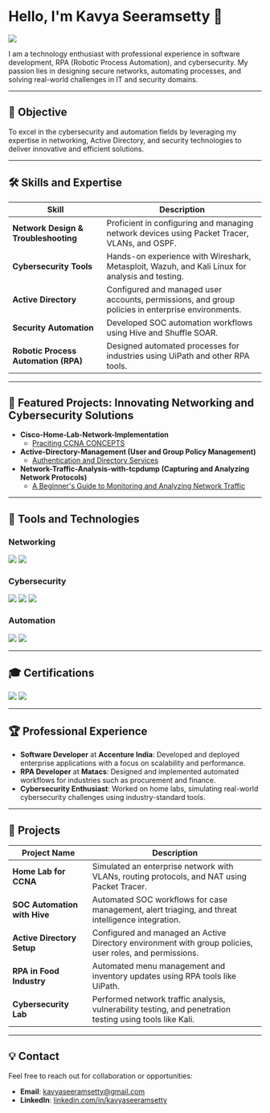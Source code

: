 # Hello, I'm Kavya Seeramsetty 👋
<a href="https://linkedin.com"><img src="https://img.shields.io/badge/-LinkedIn-0072b1?&style=for-the-badge&logo=linkedin&logoColor=white" /></a>

I am a technology enthusiast with professional experience in software development, RPA (Robotic Process Automation), and cybersecurity. My passion lies in designing secure networks, automating processes, and solving real-world challenges in IT and security domains.

---

## 🌟 Objective
To excel in the cybersecurity and automation fields by leveraging my expertise in networking, Active Directory, and security technologies to deliver innovative and efficient solutions.

---

## 🛠️ Skills and Expertise
| **Skill**                                     | **Description**                                                                                  |
|-----------------------------------------------|--------------------------------------------------------------------------------------------------|
| **Network Design & Troubleshooting**          | Proficient in configuring and managing network devices using Packet Tracer, VLANs, and OSPF.     |
| **Cybersecurity Tools**                       | Hands-on experience with Wireshark, Metasploit, Wazuh, and Kali Linux for analysis and testing.  |
| **Active Directory**                          | Configured and managed user accounts, permissions, and group policies in enterprise environments.|
| **Security Automation**                       | Developed SOC automation workflows using Hive and Shuffle SOAR.                                 |
| **Robotic Process Automation (RPA)**          | Designed automated processes for industries using UiPath and other RPA tools.                   |

---
<h2>🚀 Featured Projects: Innovating Networking and Cybersecurity Solutions</h2>

- <b>Cisco-Home-Lab-Network-Implementation</b>
  - [Praciting CCNA CONCEPTS](https://github.com/kavya-seeramsetty/Cisco-Home-Lab-Network-Implementation)
- <b>Active-Directory-Management (User and Group Policy Management)</b>
  - [Authentication and Directory Services](https://github.com/kavya-seeramsetty/Active-Directory-Management/tree/main)
- <b>Network-Traffic-Analysis-with-tcpdump (Capturing and Analyzing Network Protocols)</b>
  - [A Beginner's Guide to Monitoring and Analyzing Network Traffic](https://github.com/kavya-seeramsetty/Network-Traffic-Analysis-with-tcpdump)   
---

## 🔧 Tools and Technologies
### Networking
<div>
    <img src="https://img.shields.io/badge/-Packet_Tracer-009639?&style=for-the-badge&logo=cisco&logoColor=white" />
    <img src="https://img.shields.io/badge/-Wireshark-1679A7?&style=for-the-badge&logo=Wireshark&logoColor=white" />
</div>

### Cybersecurity
<div>
    <img src="https://img.shields.io/badge/-Metasploit-007ACC?&style=for-the-badge&logo=metasploit&logoColor=white" />
    <img src="https://img.shields.io/badge/-Wazuh-5D9CEC?&style=for-the-badge&logo=wazuh&logoColor=white" />
    <img src="https://img.shields.io/badge/-Kali_Linux-557C94?&style=for-the-badge&logo=kalilinux&logoColor=white" />
</div>

### Automation
<div>
    <img src="https://img.shields.io/badge/-UiPath-0078D4?&style=for-the-badge&logo=UiPath&logoColor=white" />
    <img src="https://img.shields.io/badge/-Shuffle_SOAR-4B8BBE?&style=for-the-badge&logo=python&logoColor=white" />
</div>

---

## 🎓 Certifications
<div>
    <img src="https://img.shields.io/badge/-CCNA-009639?&style=for-the-badge&logo=cisco&logoColor=white" />
    <img src="https://img.shields.io/badge/-CompTIA_Security+-FF0000?&style=for-the-badge&logo=comptia&logoColor=white" />
</div>

---

## 🏆 Professional Experience
- **Software Developer** at **Accenture India**: Developed and deployed enterprise applications with a focus on scalability and performance.
- **RPA Developer** at **Matacs**: Designed and implemented automated workflows for industries such as procurement and finance.
- **Cybersecurity Enthusiast**: Worked on home labs, simulating real-world cybersecurity challenges using industry-standard tools.

---

## 🚀 Projects
| **Project Name**               | **Description**                                                                                           |
|---------------------------------|-----------------------------------------------------------------------------------------------------------|
| **Home Lab for CCNA**           | Simulated an enterprise network with VLANs, routing protocols, and NAT using Packet Tracer.              |
| **SOC Automation with Hive**    | Automated SOC workflows for case management, alert triaging, and threat intelligence integration.         |
| **Active Directory Setup**      | Configured and managed an Active Directory environment with group policies, user roles, and permissions. |
| **RPA in Food Industry**        | Automated menu management and inventory updates using RPA tools like UiPath.                             |
| **Cybersecurity Lab**           | Performed network traffic analysis, vulnerability testing, and penetration testing using tools like Kali. |

---

## 💡 Contact
Feel free to reach out for collaboration or opportunities:
- **Email**: kavyaseeramsetty@gmail.com
- **LinkedIn**: [linkedin.com/in/kavyaseeramsetty](https://www.linkedin.com/in/kavya-seeramsetty-570b4a158/)
